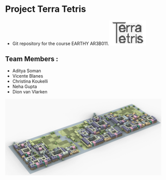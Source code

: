 # Project Terra Tetris
-  Git repository for the course EARTHY AR3B011.<img src="Final_deliverables/logo_terratetris.png"  width="120" >

##  Team Members :
- Aditya Soman
- Vicente Blanes
- Christina Koukelli
- Neha Gupta
- Dion van Vlarken


![Alt Text](A1_Configuring/Product/Game-Introduction-GIF.gif)

